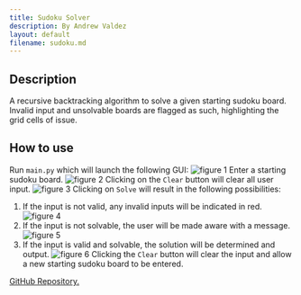 ```yaml
---
title: Sudoku Solver
description: By Andrew Valdez
layout: default
filename: sudoku.md
--- 
```

## Description
A recursive backtracking algorithm to solve a given starting sudoku board. Invalid input and unsolvable boards are flagged as such, highlighting the grid cells of issue.

## How to use
Run `main.py` which will launch the following GUI:
![figure 1](resources/gui.png)
Enter a starting sudoku board.
![figure 2](resources/valid_input.png)
Clicking on the `Clear` button will clear all user input. 
![figure 3](resources/cleared_board.png)
Clicking on `Solve` will result in the following possibilities:

1. If the input is not valid, any invalid inputs will be indicated in red.
![figure 4](resources/invalid_input_output.png)
2. If the input is not solvable, the user will be made aware with a message.
![figure 5](resources/no_solution.png)
3. If the input is valid and solvable, the solution will be determined and output.
![figure 6](resources/solution.png)
Clicking the `Clear` button will clear the input and allow a new starting sudoku board to be entered.

<a href="https://github.com/avz-dev/sudoku-solver">GitHub Repository.</a>
